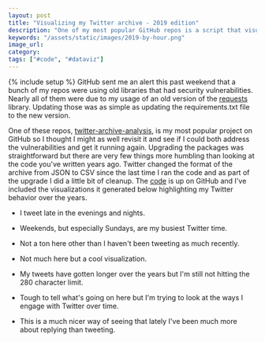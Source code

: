 ```yaml
---
layout: post
title: "Visualizing my Twitter archive - 2019 edition"
description: "One of my most popular GitHub repos is a script that visualizes your Twitter archive. I just upgraded it to support Twitter's new archive format."
keywords: "/assets/static/images/2019-by-hour.png"
image_url:
category:
tags: ["#code", "#dataviz"]
---
```

{% include setup %}
GitHub sent me an alert this past weekend that a bunch of my repos were using old libraries that had security vulnerabilities. Nearly all of them were due to my usage of an old version of the [requests](https://pypi.org/project/requests/) library. Updating those was as simple as updating the requirements.txt file to the new version.

One of these repos, [twitter-archive-analysis](https://github.com/dangoldin/twitter-archive-analysis), is my most popular project on GitHub so I thought I might as well revisit it and see if I could both address the vulnerabilities and get it running again. Upgrading the packages was straightforward but there are very few things more humbling than looking at the code you've written years ago. Twitter changed the format of the archive from JSON to CSV since the last time I ran the code and as part of the upgrade I did a little bit of cleanup. The [code](https://github.com/dangoldin/twitter-archive-analysis/blob/master/analyze.py) is up on GitHub and I've included the visualizations it generated below highlighting my Twitter behavior over the years.

<ul class="thumbnails">
  <li class="span8">
    <div class="thumbnail">
      <amp-img src="{{ IMG_PATH }}2019-by-hour.png" alt="Tweets sent by hour" width="800" height="600" layout="responsive"></amp-img>
      <p>I tweet late in the evenings and nights.</p>
    </div>
  </li>

  <li class="span8">
    <div class="thumbnail">
      <amp-img src="{{ IMG_PATH }}2019-by-dow.png" alt="Tweets sent by day of week" width="800" height="600" layout="responsive"></amp-img>
      <p>Weekends, but especially Sundays, are my busiest Twitter time.</p>
    </div>
  </li>

  <li class="span8">
    <div class="thumbnail">
      <amp-img src="{{ IMG_PATH }}2019-by-month.png" alt="Tweets sent by month" width="800" height="600" layout="responsive"></amp-img>
      <p>Not a ton here other than I haven't been tweeting as much recently.</p>
    </div>
  </li>

  <li class="span8">
    <div class="thumbnail">
      <amp-img src="{{ IMG_PATH }}2019-by-month-dow.png" alt="Tweets sent by month and day of week" width="800" height="600" layout="responsive"></amp-img>
      <p>Not much here but a cool visualization.</p>
    </div>
  </li>

  <li class="span8">
    <div class="thumbnail">
      <amp-img src="{{ IMG_PATH }}2019-by-month-length.png" alt="Average length of a tweet by month" width="800" height="600" layout="responsive"></amp-img>
      <p>My tweets have gotten longer over the years but I'm still not hitting the 280 character limit.</p>
    </div>
  </li>

  <li class="span8">
    <div class="thumbnail">
      <amp-img src="{{ IMG_PATH }}2019-by-month-type.png" alt="Type of tweet sent by month" width="1200" height="600" layout="responsive"></amp-img>
      <p>Tough to tell what's going on here but I'm trying to look at the ways I engage with Twitter over time.</p>
    </div>
  </li>

  <li class="span8">
    <div class="thumbnail">
      <amp-img src="{{ IMG_PATH }}2019-by-month-type-stacked.png" alt="Type of tweet sent by month - normalized" width="800" height="600" layout="responsive"></amp-img>
      <p>This is a much nicer way of seeing that lately I've been much more about replying than tweeting.</p>
    </div>
  </li>
</ul>
